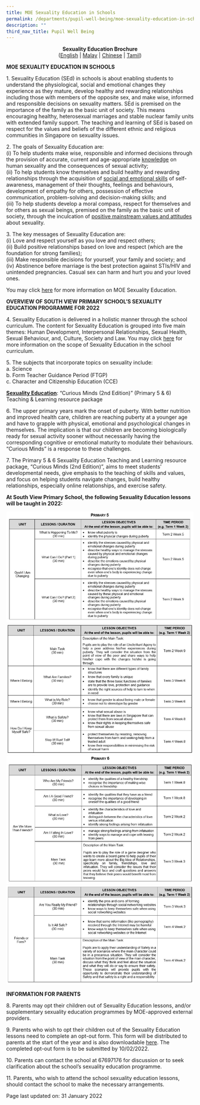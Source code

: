 ```yaml
---
title: MOE Sexuality Education in Schools
permalink: /departments/pupil-well-being/moe-sexuality-education-in-schools/
description: ""
third_nav_title: Pupil Well Being
---
```


<p style="text-align: center;"><strong>Sexuality Education Brochure<br /></strong>(<a href="https://drive.google.com/file/d/15HaV5g_qK-LRnNrbxEidqTSIMZDDFfAq/view?usp=sharing" target="_blank" rel="noopener">English</a>&nbsp;|&nbsp;<a href="https://drive.google.com/file/d/1C6YIdtqbpgmzi4cI_xA_kNFYK4yCIkpt/view?usp=sharing" target="_blank" rel="noopener">Malay</a>&nbsp;|&nbsp;<a href="https://drive.google.com/file/d/1X6MRTMM6yeBqhvVXI3Pr964CgugQRD3K/view?usp=sharing" target="_blank" rel="noopener">Chinese</a>&nbsp;|&nbsp;<a href="https://drive.google.com/file/d/1_yGjOWyO8bMqb7MdMG9A_LnWUQakNb0V/view?usp=sharing" target="_blank" rel="noopener">Tamil</a>)</p>
<p><strong>MOE SEXUALITY EDUCATION IN SCHOOLS</strong></p>
<p>1. Sexuality Education (SEd) in schools is about enabling students to understand the physiological, social and emotional changes they experience as they mature, develop healthy and rewarding relationships including those with members of the opposite sex, and make wise, informed and responsible decisions on sexuality matters. SEd is premised on the importance of the family as the basic unit of society. This means encouraging healthy, heterosexual marriages and stable nuclear family units with extended family support. The teaching and learning of SEd is based on respect for the values and beliefs of the different ethnic and religious communities in Singapore on sexuality issues.</p>
<p>2. The goals of Sexuality Education are:<br />(i) To help students make wise, responsible and informed decisions through the provision of accurate, current and age-appropriate&nbsp;<u>knowledge</u>&nbsp;on human sexuality and the consequences of sexual activity;<br />(ii) To help students know themselves and build healthy and rewarding relationships through the acquisition of&nbsp;<u>social and emotional skills</u>&nbsp;of self-awareness, management of their thoughts, feelings and behaviours, development of empathy for others, possession of effective communication, problem-solving and decision-making skills; and<br />(iii) To help students develop a moral compass, respect for themselves and for others as sexual beings, premised on the family as the basic unit of society, through the inculcation of&nbsp;<u>positive mainstream values and attitudes</u> about sexuality.</p>
<p>3. The key messages of Sexuality Education are:<br />(i) Love and respect yourself as you love and respect others;<br />(ii) Build positive relationships based on love and respect (which are the foundation for strong families);<br />(iii) Make responsible decisions for yourself, your family and society; and<br />(iv) Abstinence before marriage is the best protection against STIs/HIV and unintended pregnancies. Casual sex can harm and hurt you and your loved ones.</p>
<p>You may click&nbsp;<a href="https://www.moe.gov.sg/programmes/sexuality-education" target="_blank" rel="noopener">here</a>&nbsp;for more information on MOE Sexuality Education.</p>
<p><strong>OVERVIEW OF SOUTH VIEW PRIMARY SCHOOL&rsquo;S SEXUALITY EDUCATION PROGRAMME FOR 2022</strong></p>
<p>4. Sexuality Education is delivered in a holistic manner through the school curriculum. The content for Sexuality Education is grouped into five main themes: Human Development, Interpersonal Relationships, Sexual Health, Sexual Behaviour, and, Culture, Society and Law. You may click&nbsp;<a href="https://www.moe.gov.sg/programmes/sexuality-education/scope-and-teaching-approach" target="_blank" rel="noopener">here</a>&nbsp;for more information on the scope of Sexuality Education in the school curriculum.</p>
<p>5. The subjects that incorporate topics on sexuality include:<br />a. Science&nbsp;<br />b. Form Teacher Guidance Period (FTGP)<br />c. Character and Citizenship Education (CCE)</p>
<p><strong><u>Sexuality Education</u></strong>: &ldquo;Curious Minds (2nd Edition)&rdquo; (Primary 5 &amp; 6) Teaching &amp; Learning resource package</p>
<p>6. The upper primary years mark the onset of puberty. With better nutrition and improved health care, children are reaching puberty at a younger age and have to grapple with physical, emotional and psychological changes in themselves. The implication is that our children are becoming biologically ready for sexual activity sooner without necessarily having the corresponding cognitive or emotional maturity to modulate their behaviours. &ldquo;Curious Minds&rdquo; is a response to these challenges.</p>
<p>7. The Primary 5 &amp; 6 Sexuality Education Teaching and Learning resource package, &ldquo;Curious Minds (2nd Edition)&rdquo;, aims to meet students&rsquo; developmental needs, give emphasis to the teaching of skills and values, and focus on helping students navigate changes, build healthy relationships, especially online relationships, and exercise safety.</p>
<p><strong>At South View Primary School, the following Sexuality Education lessons will be taught in 2022:</strong></p>
<img src="/images/sexed1.jpg">
<img src="/images/sexed2.jpg">
<img src="/images/sexed3.jpg">
<img src="/images/sexed4.jpg">
<p><strong>INFORMATION FOR PARENTS</strong></p>
<p>8. Parents may opt their children out of Sexuality Education lessons, and/or supplementary sexuality education programmes by MOE-approved external providers.</p>
<p>9. Parents who wish to opt their children out of the Sexuality Education lessons need to complete an opt-out form. This form will be distributed to parents at the start of the year and is also downloadable&nbsp;<a href="https://drive.google.com/drive/folders/1tZ5YJggEZhjYMD3iW2yT2gu6s0sHjHnV?usp=sharing" target="_blank" rel="noopener">here</a>. The completed opt-out form is to be submitted by 10/02/2022.</p>
<p>10. Parents can contact the school at 67697176 for discussion or to seek clarification about the school&rsquo;s sexuality education programme.</p>
<p>11. Parents, who wish to attend the school sexuality education lessons, should contact the school to make the necessary arrangements.</p>
<p>Page last updated on: 31 January 2022</p>